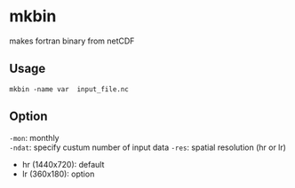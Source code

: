 # mkbin
makes fortran binary from netCDF

## Usage
`mkbin -name var  input_file.nc`

## Option
`-mon`: monthly  
`-ndat`: specify custum number of input data
`-res`: spatial resolution (hr or lr)  
    
* hr (1440x720): default  
* lr (360x180): option  
